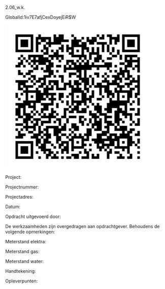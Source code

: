 2.06_w.k.

GlobalId:1iv7E7afjCexDoyejEiR$W

![picture](https://github.com/C-Claus/Data-Files/blob/master/QR_codes/KDV/2.06_w.k..png)

Project:

Projectnummer:

Projectadres:

Datum:

Opdracht uitgevoerd door:

De werkzaamheden zijn overgedragen aan opdrachtgever. Behoudens de volgende opmerkingen:

Meterstand elektra:

Meterstand gas:

Meterstand water:

Handtekening:

Opleverpunten:
